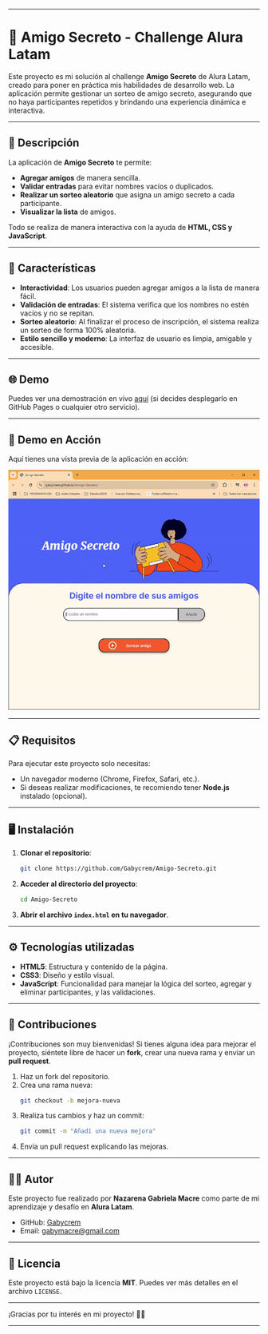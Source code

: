 
---

# 🎉 Amigo Secreto - Challenge Alura Latam

Este proyecto es mi solución al challenge **Amigo Secreto** de Alura Latam, creado para poner en práctica mis habilidades de desarrollo web. La aplicación permite gestionar un sorteo de amigo secreto, asegurando que no haya participantes repetidos y brindando una experiencia dinámica e interactiva.

---

## 🚀 Descripción

La aplicación de **Amigo Secreto** te permite:

- **Agregar amigos** de manera sencilla.
- **Validar entradas** para evitar nombres vacíos o duplicados.
- **Realizar un sorteo aleatorio** que asigna un amigo secreto a cada participante.
- **Visualizar la lista** de amigos.
  
Todo se realiza de manera interactiva con la ayuda de **HTML, CSS y JavaScript**.

---

## 🔧 Características

- **Interactividad**: Los usuarios pueden agregar amigos a la lista de manera fácil.
- **Validación de entradas**: El sistema verifica que los nombres no estén vacíos y no se repitan.
- **Sorteo aleatorio**: Al finalizar el proceso de inscripción, el sistema realiza un sorteo de forma 100% aleatoria.
- **Estilo sencillo y moderno**: La interfaz de usuario es limpia, amigable y accesible.

---

## 🌐 Demo

Puedes ver una demostración en vivo [aquí](https://gabycrem.github.io/Amigo-Secreto/) (si decides desplegarlo en GitHub Pages o cualquier otro servicio).

---

## 🎥 Demo en Acción

Aquí tienes una vista previa de la aplicación en acción:

![Demo de Amigo Secreto](./assets/amigoSecretoGif.gif)

---

## 📋 Requisitos

Para ejecutar este proyecto solo necesitas:

- Un navegador moderno (Chrome, Firefox, Safari, etc.).
- Si deseas realizar modificaciones, te recomiendo tener **Node.js** instalado (opcional).

---

## 🖥️ Instalación

1. **Clonar el repositorio**:
   ```bash
   git clone https://github.com/Gabycrem/Amigo-Secreto.git
   ```
2. **Acceder al directorio del proyecto**:
   ```bash
   cd Amigo-Secreto
   ```
3. **Abrir el archivo `index.html` en tu navegador**.

---

## ⚙️ Tecnologías utilizadas

- **HTML5**: Estructura y contenido de la página.
- **CSS3**: Diseño y estilo visual.
- **JavaScript**: Funcionalidad para manejar la lógica del sorteo, agregar y eliminar participantes, y las validaciones.

---

## 🤝 Contribuciones

¡Contribuciones son muy bienvenidas! Si tienes alguna idea para mejorar el proyecto, siéntete libre de hacer un **fork**, crear una nueva rama y enviar un **pull request**.

1. Haz un fork del repositorio.
2. Crea una rama nueva:
   ```bash
   git checkout -b mejora-nueva
   ```
3. Realiza tus cambios y haz un commit:
   ```bash
   git commit -m "Añadí una nueva mejora"
   ```
4. Envía un pull request explicando las mejoras.

---

## 🧑‍💻 Autor

Este proyecto fue realizado por **Nazarena Gabriela Macre** como parte de mi aprendizaje y desafío en **Alura Latam**.

- GitHub: [Gabycrem](https://github.com/Gabycrem)
- Email: [gabymacre@gmail.com](mailto:gabymacre@gmail.com)

---

## 📄 Licencia

Este proyecto está bajo la licencia **MIT**. Puedes ver más detalles en el archivo `LICENSE`.

---

¡Gracias por tu interés en mi proyecto! 🙌🎉

---
